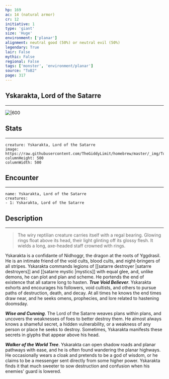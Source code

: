 ```yaml
---
hp: 169
ac: 14 (natural armor)
cr: 12
initiative: 1
type: 'giant'    
size: 'Huge'
environment: ['planar']
alignment: neutral good (50%) or neutral evil (50%)
legendary: True
lair: False
mythic: False
regional: False
tags: ['monster', 'environment/planar']
source: "ToB2"
page: 317
---
```


## Yskarakta, Lord of the Satarre
---

![|600](https://raw.githubusercontent.com/TheGiddyLimit/homebrew/master/_img/ToB2/creature/Yskarakta.webp)

## Stats
---

```statblock
creature: Yskarakta, Lord of the Satarre
image: https://raw.githubusercontent.com/TheGiddyLimit/homebrew/master/_img/ToB2/creature/token/Yskarakta%20%28Token%29.png
columnHeight: 500
columnWidth: 500
```

## Encounter
---

```encounter-table
name: Yskarakta, Lord of the Satarre
creatures:
- 1: Yskarakta, Lord of the Satarre
```

## Description
---
>The wiry reptilian creature carries itself with a regal bearing. Glowing rings float above its head, their light glinting off its glossy flesh. It wields a long, axe-headed staff crowned with rings.

Yskarakta is a confidante of Nidhoggr, the dragon at the roots of Yggdrasil. He is an intimate friend of the void cults, blood cults, and night-bringers of all stripes. Yskarakta commands legions of [[satarre destroyer \|satarre destroyers]] and [[satarre mystic \|mystics]] with equal glee, and, unlike demons, he can plot and plan and scheme. He portends the end of existence that all satarre long to hasten.
**_True Void Believer_**. Yskarakta exhorts and encourages his followers, void cultists, and others to pursue paths of destruction, death, and decay. At all times he knows the end times draw near, and he seeks omens, prophecies, and lore related to hastening doomsday.

**_Wise and Cunning_**. The Lord of the Satarre weaves plans within plans, and uncovers the weaknesses of foes to better destroy them. He almost always knows a shameful secret, a hidden vulnerability, or a weakness of any person or place he seeks to destroy. Sometimes, Yskarakta manifests these secrets in glyphs that appear above his head.

**_Walker of the World Tree_**. Yskarakta can open shadow roads and planar pathways with ease, and he is often found wandering the planar highways. He occasionally wears a cloak and pretends to be a god of wisdom, or he claims to be a messenger sent directly from some higher power. Yskarakta finds it that much sweeter to sow destruction and confusion when his enemies' guard is lowered.







